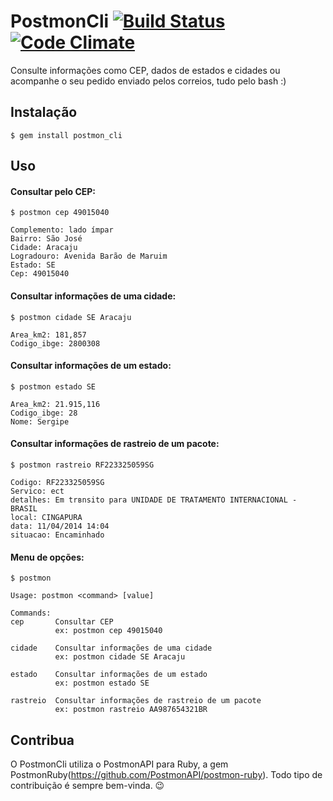 # PostmonCli [![Build Status](https://travis-ci.org/PostmonAPI/postmon-cli.svg?branch=master)](https://travis-ci.org/PostmonAPI/postmon-cli) [![Code Climate](https://codeclimate.com/github/PostmonAPI/postmon-cli.png)](https://codeclimate.com/github/PostmonAPI/postmon-cli)

Consulte informações como CEP, dados de estados e cidades ou acompanhe o seu pedido enviado
pelos correios, tudo pelo bash :)

## Instalação

    $ gem install postmon_cli

## Uso
#### Consultar pelo CEP:

    $ postmon cep 49015040

    Complemento: lado ímpar
    Bairro: São José
    Cidade: Aracaju
    Logradouro: Avenida Barão de Maruim
    Estado: SE
    Cep: 49015040

#### Consultar informações de uma cidade:

    $ postmon cidade SE Aracaju

    Area_km2: 181,857
    Codigo_ibge: 2800308

#### Consultar informações de um estado:

    $ postmon estado SE

    Area_km2: 21.915,116
    Codigo_ibge: 28
    Nome: Sergipe

#### Consultar informações de rastreio de um pacote:

    $ postmon rastreio RF223325059SG

    Codigo: RF223325059SG
    Servico: ect
    detalhes: Em trвnsito para UNIDADE DE TRATAMENTO INTERNACIONAL - BRASIL
    local: CINGAPURA
    data: 11/04/2014 14:04
    situacao: Encaminhado

#### Menu de opções:

    $ postmon

    Usage: postmon <command> [value]

    Commands:
    cep       Consultar CEP
              ex: postmon cep 49015040

    cidade    Consultar informações de uma cidade
              ex: postmon cidade SE Aracaju

    estado    Consultar informações de um estado
              ex: postmon estado SE

    rastreio  Consultar informações de rastreio de um pacote
              ex: postmon rastreio AA987654321BR

## Contribua

O PostmonCli utiliza o PostmonAPI para Ruby, a gem PostmonRuby(https://github.com/PostmonAPI/postmon-ruby).
Todo tipo de contribuição é sempre bem-vinda. :wink:
